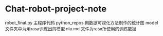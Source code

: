 # Chat-robot-project-note
robot_final.py 主程序代码
python_repos  用数据可视化方法制作的统计图
model   文件夹中为用rasa训练出的模型
nlu.md   文件为rasa所使用的训练数据
